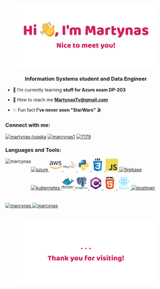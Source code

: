 <h1 align="center">
  <a href="https://github.com/Marcynas" >
    <img align="center" style="height:200px;"
      src="https://github.com/Marcynas/Marcynas/blob/main/hi.png?raw=true"
      alt="Hi 👋, I'm Martynas Tvaska" />
  </a>
</h1>

<h3 align="center">Information Systems student and Data Engineer</h3>

<div>
  <div>

  - 📗 I’m currently learning **stuff for Azure exam DP-203** 

  - 📮 How to reach me **MartynasTv@gmail.com**

  - ✨ Fun fact **I've never seen "StarWars"** 🎬

  </div>
</div>

<h3 align="left">Connect with me:</h3> 

<p float="left">
  <a href="https://linkedin.com/in/martynas-tvaska" target="blank"><img align="center"
      src="https://raw.githubusercontent.com/rahuldkjain/github-profile-readme-generator/master/src/images/icons/Social/linked-in-alt.svg"
      alt="martynas-tvaska" height="30" width="40" /></a>
  <a href="https://twitter.com/marcynas1" target="blank"><img align="center"
      src="https://raw.githubusercontent.com/rahuldkjain/github-profile-readme-generator/master/src/images/icons/Social/twitter.svg"
      alt="marcynas1" height="30" width="40" /></a>
  <a href="https://discord.gg/7179" target="blank"><img align="center"
      src="https://raw.githubusercontent.com/rahuldkjain/github-profile-readme-generator/master/src/images/icons/Social/discord.svg"
      alt="7179" height="30" width="40" /></a>
</p>

<h3 align="left">Languages and Tools:</h3>

<div>

  <a href="https://github.com/Marcynas?tab=repositories" >
    <img align="left" style="height:108px;"
      src="https://github-readme-stats.vercel.app/api/top-langs/?username=marcynas&langs_count=6&layout=compact"
      alt="marcynas" />
  </a>
    
<a href="https://azure.microsoft.com/en-in/" target="_blank" rel="noreferrer"> <img src="https://www.vectorlogo.zone/logos/microsoft_azure/microsoft_azure-icon.svg" alt="azure" width="40" height="40" /> </a>
<a href="https://aws.amazon.com" target="_blank" rel="noreferrer"> <img src="https://raw.githubusercontent.com/devicons/devicon/master/icons/amazonwebservices/amazonwebservices-original-wordmark.svg" alt="aws" width="40" height="40" /> </a>
<a href="https://www.mysql.com/" target="_blank" rel="noreferrer"> <img src="https://raw.githubusercontent.com/devicons/devicon/master/icons/mysql/mysql-original-wordmark.svg" alt="mysql" width="40" height="40" /> </a>
<a href="https://www.python.org" target="_blank" rel="noreferrer"> <img src="https://raw.githubusercontent.com/devicons/devicon/master/icons/python/python-original.svg" alt="python" width="40" height="40" /> </a>
<a href="https://www.w3schools.com/css/" target="_blank" rel="noreferrer"> <img src="https://raw.githubusercontent.com/devicons/devicon/master/icons/css3/css3-original-wordmark.svg" alt="css3" width="40" height="40" /> </a>
<a href="https://developer.mozilla.org/en-US/docs/Web/JavaScript" target="_blank" rel="noreferrer"> <img src="https://raw.githubusercontent.com/devicons/devicon/master/icons/javascript/javascript-original.svg" alt="javascript" width="40" height="40" /> </a>
<a href="https://firebase.google.com/" target="_blank" rel="noreferrer"> <img src="https://www.vectorlogo.zone/logos/firebase/firebase-icon.svg" alt="firebase" width="40" height="40" /> </a>

<a href="https://kubernetes.io" target="_blank" rel="noreferrer"> <img src="https://www.vectorlogo.zone/logos/kubernetes/kubernetes-icon.svg" alt="kubernetes" width="40" height="40" /> </a>
<a href="https://www.docker.com/" target="_blank" rel="noreferrer"> <img src="https://raw.githubusercontent.com/devicons/devicon/master/icons/docker/docker-original-wordmark.svg" alt="docker" width="40" height="40" /> </a>
<a href="https://www.postgresql.org" target="_blank" rel="noreferrer"> <img src="https://raw.githubusercontent.com/devicons/devicon/master/icons/postgresql/postgresql-original-wordmark.svg" alt="postgresql" width="40" height="40" /> </a>
<a href="https://www.w3schools.com/cs/" target="_blank" rel="noreferrer"> <img src="https://raw.githubusercontent.com/devicons/devicon/master/icons/csharp/csharp-original.svg" alt="csharp" width="40" height="40" /> </a>
<a href="https://www.w3.org/html/" target="_blank" rel="noreferrer"> <img src="https://raw.githubusercontent.com/devicons/devicon/master/icons/html5/html5-original-wordmark.svg" alt="html5" width="40" height="40" /> </a>
<a href="https://reactjs.org/" target="_blank" rel="noreferrer"> <img src="https://raw.githubusercontent.com/devicons/devicon/master/icons/react/react-original-wordmark.svg" alt="react" width="40" height="40" /> </a>
<a href="https://postman.com" target="_blank" rel="noreferrer"> <img src="https://www.vectorlogo.zone/logos/getpostman/getpostman-icon.svg" alt="postman" width="40" height="40" /> </a>

</div>

<h1> </h1>

<p align="left">
  <a href="https://github.com/Marcynas" >
    <img style="width:400px;"
      src="https://github-readme-stats.vercel.app/api?username=marcynas&show_icons=true&locale=en"
      alt="marcynas" />
  </a>
  <a href="https://github.com/Marcynas" >
  <img style="width:400px;" src="https://github-readme-streak-stats.herokuapp.com/?user=marcynas"
    alt="marcynas" />
  </a>
</p>

<h1> </h1>

<div align="center">
<a href="https://github.com/Marcynas" align="center">
    <img align="center" style="height:200px;"
      src="https://github.com/Marcynas/Marcynas/blob/main/bye.png?raw=true"
      alt="Bye!" />
</a>

</div>


